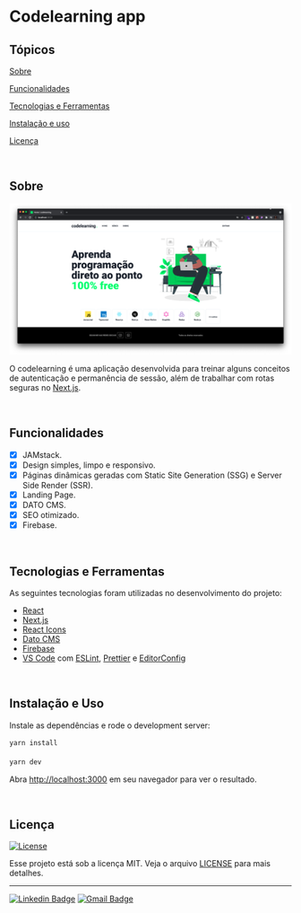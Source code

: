 # Codelearning app

## Tópicos

[Sobre](#sobre)

[Funcionalidades](#funcionalidades)

[Tecnologias e Ferramentas](#tecnologias-e-ferramentas)

[Instalação e uso](#instalação-e-uso)

[Licença](#licença)

<br>

## Sobre

<p align="center">
  <img src="public/images/Home.png" alt="Home page">
</p>

O codelearning é uma aplicação desenvolvida para treinar alguns conceitos de autenticação e permanência de sessão, além de trabalhar com rotas seguras no [Next.js](https://nextjs.org/).

<br>

## Funcionalidades

- [x] JAMstack.
- [x] Design simples, limpo e responsivo.
- [x] Páginas dinâmicas geradas com Static Site Generation (SSG) e Server Side Render (SSR).
- [x] Landing Page.
- [x] DATO CMS.
- [x] SEO otimizado.
- [x] Firebase.

<br>

## Tecnologias e Ferramentas

As seguintes tecnologias foram utilizadas no desenvolvimento do projeto:

- [React](https://reactjs.org/)
- [Next.js](https://nextjs.org/)
- [React Icons](https://react-icons.github.io/react-icons/)
- [Dato CMS](https://www.datocms.com/)
- [Firebase](https://firebase.google.com/)
- [VS Code](https://code.visualstudio.com/) com [ESLint](https://eslint.org/), [Prettier](https://prettier.io/) e [EditorConfig](https://editorconfig.org/)

<br>

## Instalação e Uso

Instale as dependências e rode o development server:

```bash
yarn install

yarn dev
```

Abra [http://localhost:3000](http://localhost:3000) em seu navegador para ver o resultado.

<br>

## Licença

<a href="https://opensource.org/licenses/MIT">
  <img alt="License" src="https://img.shields.io/badge/license-MIT-6E40C9?style=flat-square">
</a>

<br>

Esse projeto está sob a licença MIT. Veja o arquivo [LICENSE](/LICENSE) para mais detalhes.

---

<!-- Made with :purple_heart: by [Daniel Silva](https://github.com/daniel-silva-dxp) -->

[![Linkedin Badge](https://img.shields.io/badge/-Daniel%20Silva-6E40C9?style=flat-square&logo=Linkedin&logoColor=white&link=https://www.linkedin.com/in/daniel-silva-dxp/)](https://www.linkedin.com/in/daniel-silva-dxp/)
[![Gmail Badge](https://img.shields.io/badge/-dfsilva.dxp@gmail.com-6E40C9?style=flat-square&logo=Gmail&logoColor=white&link=mailto:dfsilva.dxp@gmail.com)](mailto:dfsilva.dxp@gmail.com)
